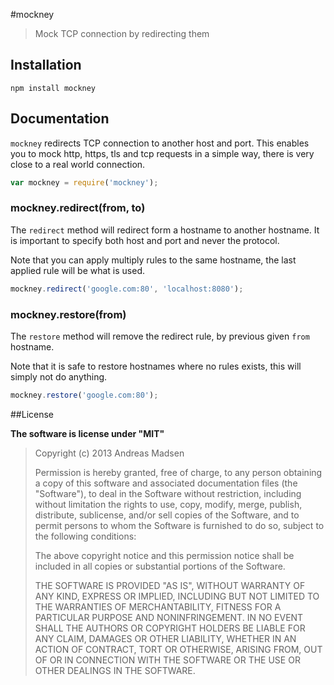 #mockney

> Mock TCP connection by redirecting them

## Installation

```sheel
npm install mockney
```

## Documentation

`mockney` redirects TCP connection to another host and port. This enables you
to mock http, https, tls and tcp requests in a simple way, there is very close
to a real world connection.

```javascript
var mockney = require('mockney');
```

### mockney.redirect(from, to)

The `redirect` method will redirect form a hostname to another hostname. It is
important to specify both host and port and never the protocol.

Note that you can apply multiply rules to the same hostname, the last applied
rule will be what is used.

```javascript
mockney.redirect('google.com:80', 'localhost:8080');
```

### mockney.restore(from)

The `restore` method will remove the redirect rule, by previous given `from`
hostname.

Note that it is safe to restore hostnames where no rules exists, this will
simply not do anything.

```javascript
mockney.restore('google.com:80');
```

##License

**The software is license under "MIT"**

> Copyright (c) 2013 Andreas Madsen
>
> Permission is hereby granted, free of charge, to any person obtaining a copy
> of this software and associated documentation files (the "Software"), to deal
> in the Software without restriction, including without limitation the rights
> to use, copy, modify, merge, publish, distribute, sublicense, and/or sell
> copies of the Software, and to permit persons to whom the Software is
> furnished to do so, subject to the following conditions:
>
> The above copyright notice and this permission notice shall be included in
> all copies or substantial portions of the Software.
>
> THE SOFTWARE IS PROVIDED "AS IS", WITHOUT WARRANTY OF ANY KIND, EXPRESS OR
> IMPLIED, INCLUDING BUT NOT LIMITED TO THE WARRANTIES OF MERCHANTABILITY,
> FITNESS FOR A PARTICULAR PURPOSE AND NONINFRINGEMENT. IN NO EVENT SHALL THE
> AUTHORS OR COPYRIGHT HOLDERS BE LIABLE FOR ANY CLAIM, DAMAGES OR OTHER
> LIABILITY, WHETHER IN AN ACTION OF CONTRACT, TORT OR OTHERWISE, ARISING FROM,
> OUT OF OR IN CONNECTION WITH THE SOFTWARE OR THE USE OR OTHER DEALINGS IN
> THE SOFTWARE.
